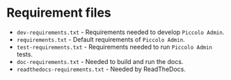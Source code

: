 # Requirement files

-   `dev-requirements.txt` - Requirements needed to develop `Piccolo Admin`.
-   `requirements.txt` - Default requirements of `Piccolo Admin`.
-   `test-requirements.txt` - Requirements needed to run `Piccolo Admin` tests.
-   `doc-requirements.txt` - Needed to build and run the docs.
-   `readthedocs-requirements.txt` - Needed by ReadTheDocs.
